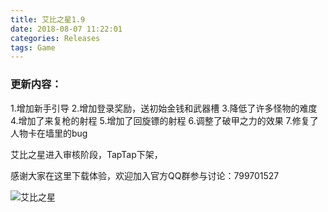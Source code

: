 ```yaml
---
title: 艾比之星1.9
date: 2018-08-07 11:22:01
categories: Releases
tags: Game
---
```

<!-- * [国内Android玩家下载1.9版](http://p6yal4ykc.bkt.clouddn.com/AbbyStar1.9.apk)
* [苹果应用商店](https://itunes.apple.com/cn/app/id1340116174)
* [谷歌应用商店](https://play.google.com/store/apps/details?id=com.BreakSymmetry.AbbyStar) -->

### 更新内容：
1.增加新手引导
2.增加登录奖励，送初始金钱和武器槽
3.降低了许多怪物的难度
4.增加了来复枪的射程
5.增加了回旋镖的射程
6.调整了破甲之力的效果
7.修复了人物卡在墙里的bug

艾比之星进入审核阶段，TapTap下架，

感谢大家在这里下载体验，欢迎加入官方QQ群参与讨论：799701527

![艾比之星](/images/AbbyStar/51219.png)

<!-- 欢迎加入官方QQ群与我们讨论：799701527 -->

